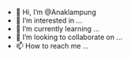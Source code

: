 - 👋 Hi, I’m @Anaklampung
- 👀 I’m interested in ...
- 🌱 I’m currently learning ...
- 💞️ I’m looking to collaborate on ...
- 📫 How to reach me ...

<!---
Anaklampung/Anaklampung is a ✨ special ✨ repository because its `README.md` (this file) appears on your GitHub profile.
You can click the Preview link to take a look at your changes.
--->
